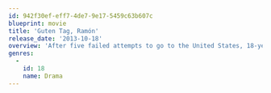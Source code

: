 ```yaml
---
id: 942f30ef-eff7-4de7-9e17-5459c63b607c
blueprint: movie
title: 'Guten Tag, Ramón'
release_date: '2013-10-18'
overview: 'After five failed attempts to go to the United States, 18-year-old Ramón decides to look for a friend’s aunt in Germany, but never finds her. With no papers or money, and without knowing the language, he barely survives living on the street until he meets Ruth, an old retired nurse who doesn’t speak Spanish. Beyond language barriers and prejudices, they discover that solidarity and humanity make life bearable.'
genres:
  -
    id: 18
    name: Drama
---
```

